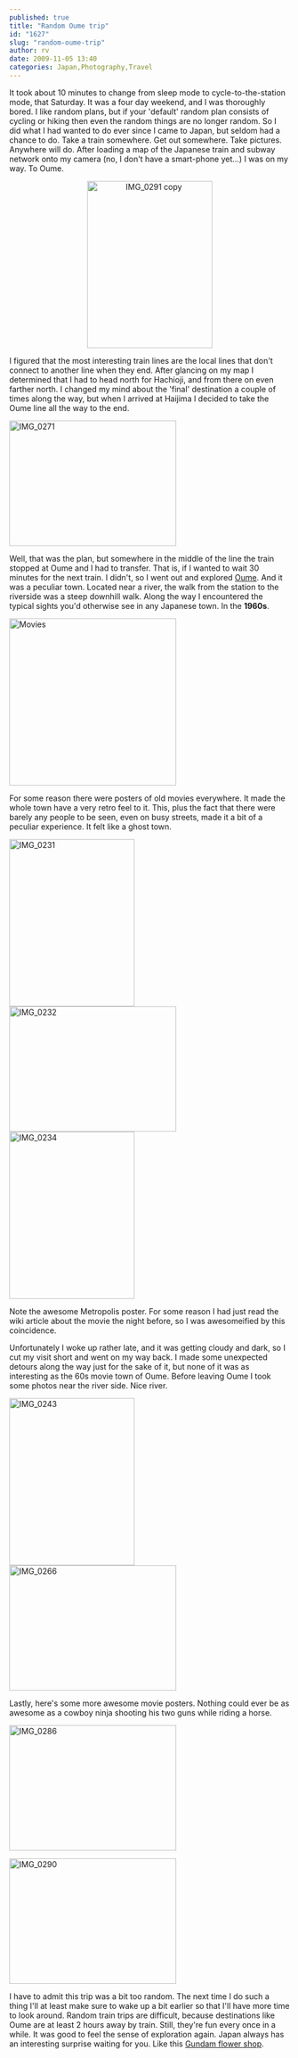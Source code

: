 ```yaml
---
published: true
title: "Random Oume trip"
id: "1627"
slug: "random-oume-trip"
author: rv
date: 2009-11-05 13:40
categories: Japan,Photography,Travel
---
```

It took about 10 minutes to change from sleep mode to cycle-to-the-station mode, that Saturday. It was a four day weekend, and I was thoroughly bored. I like random plans, but if your 'default' random plan consists of cycling or hiking then even the random things are no longer random. So I did what I had wanted to do ever since I came to Japan, but seldom had a chance to do. Take a train somewhere. Get out somewhere. Take pictures. Anywhere will do. After loading a map of the Japanese train and subway network onto my camera (no, I don't have a smart-phone yet...) I was on my way. To Oume.
<p style="text-align:center;"><a href="https://s3.amazonaws.com/cfwblog/uploads/2009/11/img_0291-copy.jpg"><img class="aligncenter" title="IMG_0291 copy" src="https://s3.amazonaws.com/cfwblog/uploads/2009/11/img_0291-copy.jpg?w=225" alt="IMG_0291 copy" width="225" height="300" /></a></p>
I figured that the most interesting train lines are the local lines that don't connect to another line when they end. After glancing on my map I determined that I had to head north for Hachioji, and from there on even farther north. I changed my mind about the 'final' destination a couple of times along the way, but when I arrived at Haijima I decided to take the Oume line all the way to the end.

<a href="https://s3.amazonaws.com/cfwblog/uploads/2009/11/img_0271.jpg"><img class="aligncenter size-medium wp-image-1629" title="IMG_0271" src="https://s3.amazonaws.com/cfwblog/uploads/2009/11/img_0271.jpg?w=300" alt="IMG_0271" width="300" height="225" /></a>

Well, that was the plan, but somewhere in the middle of the line the train stopped at Oume and I had to transfer. That is, if I wanted to wait 30 minutes for the next train. I didn't, so I went out and explored <a href="https://en.wikipedia.org/wiki/%C5%8Cme,_Tokyo" target="_blank">Oume</a>. And it was a peculiar town. Located near a river, the walk from the station to the riverside was a steep downhill walk. Along the way I encountered the typical sights you'd otherwise see in any Japanese town. In the <strong>1960s</strong>.

<a href="https://s3.amazonaws.com/cfwblog/uploads/2009/11/movies.jpg"><img class="aligncenter size-medium wp-image-1630" title="Movies" src="https://s3.amazonaws.com/cfwblog/uploads/2009/11/movies.jpg?w=300" alt="Movies" width="300" height="300" /></a>

For some reason there were posters of old movies everywhere. It made the whole town have a very retro feel to it. This, plus the fact that there were barely any people to be seen, even on busy streets, made it a bit of a peculiar experience. It felt like a ghost town.

<a href="https://s3.amazonaws.com/cfwblog/uploads/2009/11/img_0231.jpg"><img class="alignnone size-medium wp-image-1631" title="IMG_0231" src="https://s3.amazonaws.com/cfwblog/uploads/2009/11/img_0231.jpg?w=225" alt="IMG_0231" width="225" height="300" /></a><a href="https://s3.amazonaws.com/cfwblog/uploads/2009/11/img_0232.jpg"><img class="alignnone size-medium wp-image-1632" title="IMG_0232" src="https://s3.amazonaws.com/cfwblog/uploads/2009/11/img_0232.jpg?w=300" alt="IMG_0232" width="300" height="225" /></a><a href="https://s3.amazonaws.com/cfwblog/uploads/2009/11/img_0234.jpg"><img class="alignnone size-medium wp-image-1633" title="IMG_0234" src="https://s3.amazonaws.com/cfwblog/uploads/2009/11/img_0234.jpg?w=225" alt="IMG_0234" width="225" height="300" /></a>

Note the awesome Metropolis poster. For some reason I had just read the wiki article about the movie the night before, so I was awesomeified by this coincidence.

Unfortunately I woke up rather late, and it was getting cloudy and dark, so I cut my visit short and went on my way back. I made some unexpected detours along the way just for the sake of it, but none of it was as interesting as the 60s movie town of Oume. Before leaving Oume I took some photos near the river side. Nice river.

<a href="https://s3.amazonaws.com/cfwblog/uploads/2009/11/img_0243.jpg"><img class="alignnone size-medium wp-image-1634" title="IMG_0243" src="https://s3.amazonaws.com/cfwblog/uploads/2009/11/img_0243.jpg?w=225" alt="IMG_0243" width="225" height="300" /></a><a href="https://s3.amazonaws.com/cfwblog/uploads/2009/11/img_0266.jpg"><img class="alignnone size-medium wp-image-1635" title="IMG_0266" src="https://s3.amazonaws.com/cfwblog/uploads/2009/11/img_0266.jpg?w=300" alt="IMG_0266" width="300" height="225" /></a>

Lastly, here's some more awesome movie posters. Nothing could ever be as awesome as a cowboy ninja shooting his two guns while riding a horse.

<a href="https://s3.amazonaws.com/cfwblog/uploads/2009/11/img_0286.jpg"><img class="aligncenter size-medium wp-image-1636" title="IMG_0286" src="https://s3.amazonaws.com/cfwblog/uploads/2009/11/img_0286.jpg?w=300" alt="IMG_0286" width="300" height="225" /></a>

<a href="https://s3.amazonaws.com/cfwblog/uploads/2009/11/img_0290.jpg"><img class="aligncenter size-medium wp-image-1637" title="IMG_0290" src="https://s3.amazonaws.com/cfwblog/uploads/2009/11/img_0290.jpg?w=300" alt="IMG_0290" width="300" height="225" /></a>

I have to admit this trip was a bit too random. The next time I do such a thing I'll at least make sure to wake up a bit earlier so that I'll have more time to look around. Random train trips are difficult, because destinations like Oume are at least 2 hours away by train. Still, they're fun every once in a while. It was good to feel the sense of exploration again. Japan always has an interesting surprise waiting for you. Like this <a href="https://s3.amazonaws.com/cfwblog/uploads/2009/11/img_0230.jpg" target="_blank">Gundam flower shop</a>.